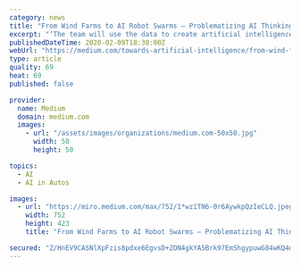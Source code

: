 ```yaml
---
category: news
title: "From Wind Farms to AI Robot Swarms — Problematizing AI Thinking"
excerpt: "‘The team will use the data to create artificial intelligence algorithms that guide ... to supplant human agents (like Mitsuku or even Waymo), and economic and valorization [2] rewards prove ..."
publishedDateTime: 2020-02-09T18:30:00Z
webUrl: "https://medium.com/towards-artificial-intelligence/from-wind-farms-to-ai-robot-swarms-problematizing-ai-thinking-f3b47c7f38bd"
type: article
quality: 69
heat: 69
published: false

provider:
  name: Medium
  domain: medium.com
  images:
    - url: "/assets/images/organizations/medium.com-50x50.jpg"
      width: 50
      height: 50

topics:
  - AI
  - AI in Autos

images:
  - url: "https://miro.medium.com/max/752/1*wz1TN6-0r6AywkpQzIeCLQ.jpeg"
    width: 752
    height: 423
    title: "From Wind Farms to AI Robot Swarms — Problematizing AI Thinking"

secured: "Z/HnEV9CASNlXpFzis8pdxe6EgvsD+ZON4gkYA5Brk97EmShgypuwG84wKQ4qfCFee7x82P6Xp5b6JNX/g3cZdCb3DrD7haL6RMcy4nF/pPvpfetpQvUPSZZkfDv3TuPqFT6Xa43HGn3ouc846MKote+Jqw8Smr9XFVksbDpKwZQNaXRcPue/clMnTfndZWejnqDv/31eymPys8MieEe8gaBKaErP3dpE9C8WEkZAZs7Bap+PPpjuW3g2dU4p8iUNuIAqJRX4/PouCQJ55uDvIK9bk7hGUf61QAHh/67dri5UANJjrHqPL28dwrIT0jD;TUP0E+utMwjFvkUwy6dZOA=="
---
```


